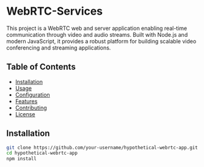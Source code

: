 # WebRTC-Services

This project is a WebRTC web and server application enabling real-time communication through video and audio streams. Built with Node.js and modern JavaScript, it provides a robust platform for building scalable video conferencing and streaming applications.

## Table of Contents

- [Installation](#installation)
- [Usage](#usage)
- [Configuration](#configuration)
- [Features](#features)
- [Contributing](#contributing)
- [License](#license)

## Installation

```bash
git clone https://github.com/your-username/hypothetical-webrtc-app.git
cd hypothetical-webrtc-app
npm install
